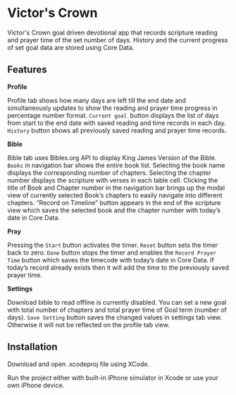 # Victor's Crown

Victor's Crown goal driven devotional app that records scripture reading and prayer time of the set number of days. History and the current progress of set goal data are stored using Core Data.

## Features

**Profile**

Profile tab shows how many days are left till the end date and simultaneously updates to show the reading and prayer time progress in percentage number format.
`Current goal `button displays the list of days from start to the end date with saved reading and time records in each day.
`History` button shows all previously saved reading and prayer time records. 


**Bible**

Bible tab uses Bibles.org API to display King James Version of the Bible. `Books` in navigation bar shows the entire book list.
Selecting the book name displays the corresponding number of chapters.
Selecting the chapter number displays the scripture with verses in each table cell.
Clicking the title of Book and Chapter number in the navigation bar brings up the modal view of currently selected Book’s chapters to easily navigate into different chapters.
“Record on Timeline” button appears in the end of the scripture view which saves the selected book and the chapter number with today’s date in Core Data.

**Pray**

Pressing the `Start` button activates the timer. `Reset` button sets the timer back to zero. `Done` button stops the timer and enables the `Record Prayer Time` button which saves the timecode with today’s date in Core Data. If today’s record already exists then it will add the time to the previously saved prayer time.

**Settings**

Download bible to read offline is currently disabled.
You can set a new goal with total number of chapters and total prayer time of Goal term (number of days).
`Save Setting` button saves the changed values in settings tab view. Otherwise it will not be reflected on the profile tab view.

## Installation
Download and open .xcodeproj file using XCode.

Run the project either with built-in iPhone simulator in Xcode or use your own iPhone device.
